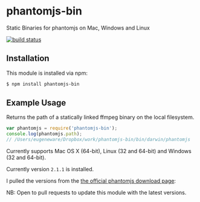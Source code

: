 # phantomjs-bin

Static Binaries for phantomjs on Mac, Windows and Linux

[![build status](https://secure.travis-ci.org/eugeneware/phantomjs-bin.png)](http://travis-ci.org/eugeneware/phantomjs-bin)

## Installation

This module is installed via npm:

``` bash
$ npm install phantomjs-bin
```

## Example Usage

Returns the path of a statically linked ffmpeg binary on the local filesystem.

``` js
var phantomjs = require('phantomjs-bin');
console.log(phantomjs.path);
// /Users/eugeneware/Dropbox/work/phantomjs-bin/bin/darwin/phantomjs
```

Currently supports Mac OS X (64-bit), Linux (32 and 64-bit) and Windows
(32 and 64-bit).

Currently version `2.1.1` is installed.

I pulled the versions from the
[the official phantomjs download page](http://phantomjs.org/download.html):

NB: Open to pull requests to update this module with the latest versions.
